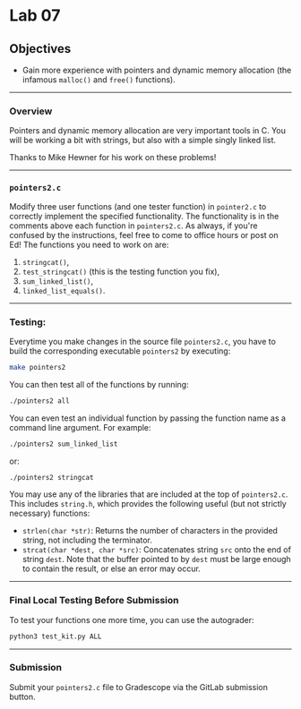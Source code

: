 # Lab 07

## Objectives

* Gain more experience with pointers and dynamic memory allocation (the infamous
  `malloc()` and `free()` functions).

---

### Overview

Pointers and dynamic memory allocation are very important tools in C. You will
be working a bit with strings, but also with a simple singly linked list.

Thanks to Mike Hewner for his work on these problems!

---

### `pointers2.c`

Modify three user functions (and one tester function) in `pointer2.c` to
correctly implement the specified functionality. The functionality is in the
comments above each function in `pointers2.c`. As always, if you're confused by
the instructions, feel free to come to office hours or post on Ed! The functions
you need to work on are:

1. `stringcat()`,
2. `test_stringcat()` (this is the testing function you fix),
3. `sum_linked_list()`,
4. `linked_list_equals()`.

---

### Testing:

Everytime you make changes in the source file `pointers2.c`, you have to
build the corresponding executable `pointers2` by executing:

```bash
make pointers2
```

You can then test all of the functions by running:

```bash
./pointers2 all
```

You can even test an individual function by passing the function name as a
command line argument. For example:

```bash
./pointers2 sum_linked_list
```

or:

```bash
./pointers2 stringcat
```

You may use any of the libraries that are included at the top of `pointers2.c`.
This includes `string.h`, which provides the following useful (but not strictly
necessary) functions:

- `strlen(char *str)`: Returns the number of characters in the provided string,
  not including the terminator.
- `strcat(char *dest, char *src)`: Concatenates string `src` onto the end of
  string `dest`. Note that the buffer pointed to by `dest` must be large enough
  to contain the result, or else an error may occur. 

---

### Final Local Testing Before Submission

To test your functions one more time, you can use the autograder:

```bash
python3 test_kit.py ALL
```

---

### Submission

Submit your `pointers2.c` file to Gradescope via the GitLab submission button.
